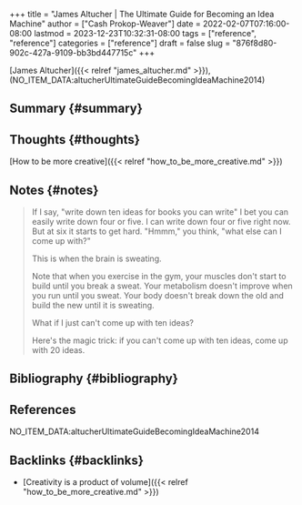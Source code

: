 +++
title = "James Altucher | The Ultimate Guide for Becoming an Idea Machine"
author = ["Cash Prokop-Weaver"]
date = 2022-02-07T07:16:00-08:00
lastmod = 2023-12-23T10:32:31-08:00
tags = ["reference", "reference"]
categories = ["reference"]
draft = false
slug = "876f8d80-902c-427a-9109-bb3bd447715c"
+++

[James Altucher]({{< relref "james_altucher.md" >}}), (NO_ITEM_DATA:altucherUltimateGuideBecomingIdeaMachine2014)


## Summary {#summary}


## Thoughts {#thoughts}

[How to be more creative]({{< relref "how_to_be_more_creative.md" >}})


## Notes {#notes}

> If I say, "write down ten ideas for books you can write" I bet you can easily write down four or five. I can write down four or five right now. But at six it starts to get hard. "Hmmm," you think, "what else can I come up with?"
>
> This is when the brain is sweating.
>
> Note that when you exercise in the gym, your muscles don't start to build until you break a sweat. Your metabolism doesn't improve when you run until you sweat. Your body doesn't break down the old and build the new until it is sweating.
>
> What if I just can't come up with ten ideas?
>
> Here's the magic trick: if you can't come up with ten ideas, come up with 20 ideas.


## Bibliography {#bibliography}

## References

<style>.csl-entry{text-indent: -1.5em; margin-left: 1.5em;}</style><div class="csl-bib-body">
  <div class="csl-entry">NO_ITEM_DATA:altucherUltimateGuideBecomingIdeaMachine2014</div>
</div>



## Backlinks {#backlinks}

-   [Creativity is a product of volume]({{< relref "how_to_be_more_creative.md" >}})
